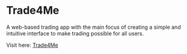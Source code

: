 # Trade4Me

A web-based trading app with the main focus of creating a simple and intuitive interface to make trading possible for all users.

Visit here: [Trade4Me](https://yissok.github.io/)
